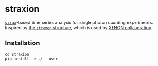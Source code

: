 # straxion
[`strax`](https://github.com/AxFoundation/strax)-based time series analysis for single photon counting experiments. Inspired by [the `straxen` structure]([url](https://github.com/XENONnT/straxen/tree/master)), which is used by [XENON collaboration](https://xenonexperiment.org).

## Installation
```
cd straxion
pip install -e ./ --user
```
